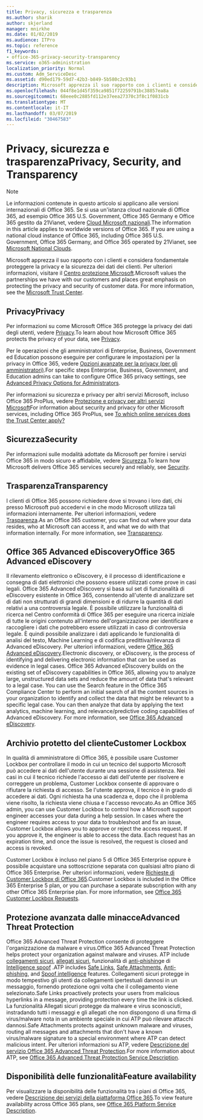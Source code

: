 ```yaml
---
title: Privacy, sicurezza e trasparenza
ms.author: sharik
author: skjerland
manager: mnirkhe
ms.date: 01/02/2019
ms.audience: ITPro
ms.topic: reference
f1_keywords:
- office-365-privacy-security-transparency
ms.service: o365-administration
localization_priority: Normal
ms.custom: Adm_ServiceDesc
ms.assetid: d90ed179-59d7-42b3-b849-5b580c2c93b1
description: Microsoft apprezza il suo rapporto con i clienti e considera fondamentale proteggere la privacy e la sicurezza dei dati dei clienti. Per ulteriori informazioni, visitare il Centro protezione Microsoft.
ms.openlocfilehash: 044f8e1d45f359ca9851f72259791bc38857ea8a
ms.sourcegitcommit: 68eee0c2885fd112e37eea27370c3f8c1f0831cb
ms.translationtype: MT
ms.contentlocale: it-IT
ms.lasthandoff: 03/07/2019
ms.locfileid: "30467583"
---
```

# <a name="privacy-security-and-transparency"></a><span data-ttu-id="5c89a-104">Privacy, sicurezza e trasparenza</span><span class="sxs-lookup"><span data-stu-id="5c89a-104">Privacy, Security, and Transparency</span></span>

> [!NOTE]
> <span data-ttu-id="5c89a-p102">Le informazioni contenute in questo articolo si applicano alle versioni internazionali di Office 365. Se si usa un'istanza cloud nazionale di Office 365, ad esempio Office 365 U.S. Government, Office 365 Germany e Office 365 gestito da 21Vianet, vedere [Cloud Microsoft nazionali](https://go.microsoft.com/fwlink/?linkid=841582).</span><span class="sxs-lookup"><span data-stu-id="5c89a-p102">The information in this article applies to worldwide versions of Office 365. If you are using a national cloud instance of Office 365, including Office 365 U.S. Government, Office 365 Germany, and Office 365 operated by 21Vianet, see [Microsoft National Clouds](https://go.microsoft.com/fwlink/?linkid=841582).</span></span> 
  
<span data-ttu-id="5c89a-p103">Microsoft apprezza il suo rapporto con i clienti e considera fondamentale proteggere la privacy e la sicurezza dei dati dei clienti. Per ulteriori informazioni, visitare il [Centro protezione Microsoft](http://go.microsoft.com/fwlink/?LinkID=717951&amp;clcid=0x409).</span><span class="sxs-lookup"><span data-stu-id="5c89a-p103">Microsoft values the partnerships we have with our customers and places great emphasis on protecting the privacy and security of customer data. For more information, see the [Microsoft Trust Center](http://go.microsoft.com/fwlink/?LinkID=717951&amp;clcid=0x409).</span></span>
  
## <a name="privacy"></a><span data-ttu-id="5c89a-109">Privacy</span><span class="sxs-lookup"><span data-stu-id="5c89a-109">Privacy</span></span>

<span data-ttu-id="5c89a-110">Per informazioni su come Microsoft Office 365 protegge la privacy dei dati degli utenti, vedere [Privacy](http://go.microsoft.com/fwlink/?LinkID=717953&amp;clcid=0x409).</span><span class="sxs-lookup"><span data-stu-id="5c89a-110">To learn about how Microsoft Office 365 protects the privacy of your data, see [Privacy](http://go.microsoft.com/fwlink/?LinkID=717953&amp;clcid=0x409).</span></span> 
  
<span data-ttu-id="5c89a-111">Per le operazioni che gli amministratori di Enterprise, Business, Government ed Education possono eseguire per configurare le impostazioni per la privacy in Office 365, vedere [Opzioni avanzate per la privacy (per gli amministratori)](https://go.microsoft.com/fwlink/p/?LinkID=285202).</span><span class="sxs-lookup"><span data-stu-id="5c89a-111">For specific steps Enterprise, Business, Government, and Education admins can take to configure Office 365 privacy settings, see [Advanced Privacy Options for Administrators](https://go.microsoft.com/fwlink/p/?LinkID=285202).</span></span>
  
<span data-ttu-id="5c89a-112">Per informazioni su sicurezza e privacy per altri servizi Microsoft, incluso Office 365 ProPlus, vedere [Protezione e privacy per altri servizi Microsoft](https://go.microsoft.com/fwlink/p/?LinkID=281962)</span><span class="sxs-lookup"><span data-stu-id="5c89a-112">For information about security and privacy for other Microsoft services, including Office 365 ProPlus, see [To which online services does the Trust Center apply?](https://go.microsoft.com/fwlink/p/?LinkID=281962)</span></span>
  
## <a name="security"></a><span data-ttu-id="5c89a-113">Sicurezza</span><span class="sxs-lookup"><span data-stu-id="5c89a-113">Security</span></span>

<span data-ttu-id="5c89a-114">Per informazioni sulle modalità adottate da Microsoft per fornire i servizi Office 365 in modo sicuro e affidabile, vedere [Sicurezza](http://go.microsoft.com/fwlink/?LinkID=717954&amp;clcid=0x409).</span><span class="sxs-lookup"><span data-stu-id="5c89a-114">To learn how Microsoft delivers Office 365 services securely and reliably, see [Security](http://go.microsoft.com/fwlink/?LinkID=717954&amp;clcid=0x409).</span></span>
  
## <a name="transparency"></a><span data-ttu-id="5c89a-115">Trasparenza</span><span class="sxs-lookup"><span data-stu-id="5c89a-115">Transparency</span></span>

<span data-ttu-id="5c89a-p104">I clienti di Office 365 possono richiedere dove si trovano i loro dati, chi presso Microsoft può accedervi e in che modo Microsoft utilizza tali informazioni internamente. Per ulteriori informazioni, vedere [Trasparenza](http://go.microsoft.com/fwlink/?LinkID=717955&amp;clcid=0x409).</span><span class="sxs-lookup"><span data-stu-id="5c89a-p104">As an Office 365 customer, you can find out where your data resides, who at Microsoft can access it, and what we do with that information internally. For more information, see [Transparency](http://go.microsoft.com/fwlink/?LinkID=717955&amp;clcid=0x409).</span></span>
  
## <a name="office-365-advanced-ediscovery"></a><span data-ttu-id="5c89a-118">Office 365 Advanced eDiscovery</span><span class="sxs-lookup"><span data-stu-id="5c89a-118">Office 365 Advanced eDiscovery</span></span>

<span data-ttu-id="5c89a-p105">Il rilevamento elettronico o eDiscovery, è il processo di identificazione e consegna di dati elettronici che possono essere utilizzati come prove in casi legali. Office 365 Advanced eDiscovery si basa sul set di funzionalità di eDiscovery esistente in Office 365, consentendo all'utente di analizzare set di dati non strutturati di grandi dimensioni e di ridurre la quantità di dati relativi a una controversia legale. È possibile utilizzare la funzionalità di ricerca nel Centro conformità di Office 365 per eseguire una ricerca iniziale di tutte le origini contenuto all'interno dell'organizzazione per identificare e raccogliere i dati che potrebbero essere utilizzati in caso di controversia legale. È quindi possibile analizzare i dati applicando le funzionalità di analisi del testo, Machine Learning e di codifica predittiva/rilevanza di Advanced eDiscovery. Per ulteriori informazioni, vedere [Office 365 Advanced eDiscovery](http://go.microsoft.com/fwlink/?LinkID=717971&amp;clcid=0x409).</span><span class="sxs-lookup"><span data-stu-id="5c89a-p105">Electronic discovery, or eDiscovery, is the process of identifying and delivering electronic information that can be used as evidence in legal cases. Office 365 Advanced eDiscovery builds on the existing set of eDiscovery capabilities in Office 365, allowing you to analyze large, unstructured data sets and reduce the amount of data that's relevant to a legal case. You can use the Search feature in the Office 365 Compliance Center to perform an initial search of all the content sources in your organization to identify and collect the data that might be relevant to a specific legal case. You can then analyze that data by applying the text analytics, machine learning, and relevance/predictive coding capabilities of Advanced eDiscovery. For more information, see [Office 365 Advanced eDiscovery](http://go.microsoft.com/fwlink/?LinkID=717971&amp;clcid=0x409).</span></span>
  
## <a name="customer-lockbox"></a><span data-ttu-id="5c89a-124">Archivio protetto del cliente</span><span class="sxs-lookup"><span data-stu-id="5c89a-124">Customer Lockbox</span></span>

<span data-ttu-id="5c89a-p106">In qualità di amministratore di Office 365, è possibile usare Customer Lockbox per controllare il modo in cui un tecnico del supporto Microsoft può accedere ai dati dell'utente durante una sessione di assistenza. Nei casi in cui il tecnico richiede l'accesso ai dati dell'utente per risolvere e correggere un problema, Customer Lockbox consente di approvare o rifiutare la richiesta di accesso. Se l'utente approva, il tecnico è in grado di accedere ai dati. Ogni richiesta ha una scadenza e, dopo che il problema viene risolto, la richiesta viene chiusa e l'accesso revocato.</span><span class="sxs-lookup"><span data-stu-id="5c89a-p106">As an Office 365 admin, you can use Customer Lockbox to control how a Microsoft support engineer accesses your data during a help session. In cases where the engineer requires access to your data to troubleshoot and fix an issue, Customer Lockbox allows you to approve or reject the access request. If you approve it, the engineer is able to access the data. Each request has an expiration time, and once the issue is resolved, the request is closed and access is revoked.</span></span>
  
<span data-ttu-id="5c89a-p107">Customer Lockbox è incluso nel piano 5 di Office 365 Enterprise oppure è possibile acquistare una sottoscrizione separata con qualsiasi altro piano di Office 365 Enterprise. Per ulteriori informazioni, vedere [Richieste di Customer Lockbox di Office 365](http://go.microsoft.com/fwlink/?LinkID=717969&amp;clcid=0x409).</span><span class="sxs-lookup"><span data-stu-id="5c89a-p107">Customer Lockbox is included in the Office 365 Enterprise 5 plan, or you can purchase a separate subscription with any other Office 365 Enterprise plan. For more information, see [Office 365 Customer Lockbox Requests](http://go.microsoft.com/fwlink/?LinkID=717969&amp;clcid=0x409).</span></span>
  
## <a name="advanced-threat-protection"></a><span data-ttu-id="5c89a-131">Protezione avanzata dalle minacce</span><span class="sxs-lookup"><span data-stu-id="5c89a-131">Advanced Threat Protection</span></span>

<span data-ttu-id="5c89a-132">Office 365 Advanced Threat Protection consente di proteggere l'organizzazione da malware e virus.</span><span class="sxs-lookup"><span data-stu-id="5c89a-132">Office 365 Advanced Threat Protection helps protect your organization against malware and viruses.</span></span> <span data-ttu-id="5c89a-133">ATP include [collegamenti sicuri](https://docs.microsoft.com/office365/securitycompliance/atp-safe-links), [allegati sicuri](https://docs.microsoft.com/office365/securitycompliance/atp-safe-attachments), funzionalità di [anti-phishing](https://docs.microsoft.com/office365/securitycompliance/atp-anti-phishing)e di [Intelligence spoof](https://docs.microsoft.com/office365/securitycompliance/learn-about-spoof-intelligence) .</span><span class="sxs-lookup"><span data-stu-id="5c89a-133">ATP includes [Safe Links](https://docs.microsoft.com/office365/securitycompliance/atp-safe-links), [Safe Attachments](https://docs.microsoft.com/office365/securitycompliance/atp-safe-attachments), [Anti-phishing](https://docs.microsoft.com/office365/securitycompliance/atp-anti-phishing), and [Spoof intelligence](https://docs.microsoft.com/office365/securitycompliance/learn-about-spoof-intelligence) features.</span></span> <span data-ttu-id="5c89a-134">Collegamenti sicuri protegge in modo tempestivo gli utenti da collegamenti ipertestuali dannosi in un messaggio, fornendo protezione ogni volta che il collegamento viene selezionato.</span><span class="sxs-lookup"><span data-stu-id="5c89a-134">Safe Links proactively protects your users from malicious hyperlinks in a message, providing protection every time the link is clicked.</span></span> <span data-ttu-id="5c89a-135">La funzionalità Allegati sicuri protegge da malware e virus sconosciuti, instradando tutti i messaggi e gli allegati che non dispongono di una firma di virus/malware nota in un ambiente speciale in cui ATP può rilevare attacchi dannosi.</span><span class="sxs-lookup"><span data-stu-id="5c89a-135">Safe Attachments protects against unknown malware and viruses, routing all messages and attachments that don't have a known virus/malware signature to a special environment where ATP can detect malicious intent.</span></span> <span data-ttu-id="5c89a-136">Per ulteriori informazioni su ATP, vedere [Descrizione del servizio Office 365 Advanced Threat Protection](../office-365-advanced-threat-protection-service-description.md).</span><span class="sxs-lookup"><span data-stu-id="5c89a-136">For more information about ATP, see [Office 365 Advanced Threat Protection Service Description](../office-365-advanced-threat-protection-service-description.md).</span></span>
  
## <a name="feature-availability"></a><span data-ttu-id="5c89a-137">Disponibilità delle funzionalità</span><span class="sxs-lookup"><span data-stu-id="5c89a-137">Feature availability</span></span>

<span data-ttu-id="5c89a-138">Per visualizzare la disponibilità delle funzionalità tra i piani di Office 365, vedere [Descrizione dei servizi della piattaforma Office 365](https://technet.microsoft.com/en-us/library/office-365-platform-service-description.aspx).</span><span class="sxs-lookup"><span data-stu-id="5c89a-138">To view feature availability across Office 365 plans, see [Office 365 Platform Service Description](https://technet.microsoft.com/en-us/library/office-365-platform-service-description.aspx).</span></span>
  

